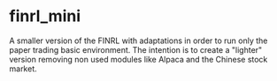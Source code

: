 # finrl_mini
A smaller version of the FINRL with adaptations in order to run only the paper trading basic environment. The intention is to create a "lighter" version removing non used modules like Alpaca and the Chinese stock market. 
